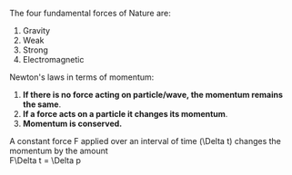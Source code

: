 The four fundamental forces of Nature are:

1. Gravity
2. Weak
3. Strong
4. Electromagnetic

Newton's laws in terms of momentum:

1. **If there is no force acting on particle/wave, the momentum remains the same**.
2. **If a force acts on a particle it changes its momentum**.
3. **Momentum is conserved.**

A constant force F applied over an interval of time <lrn-math>(\Delta t)</lrn-math> changes the momentum by the amount   
  <lrn-math>F\Delta t = \Delta p</lrn-math>
  
